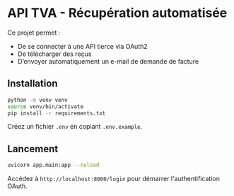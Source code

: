 
# API TVA - Récupération automatisée

Ce projet permet :
- De se connecter à une API tierce via OAuth2
- De télécharger des reçus
- D’envoyer automatiquement un e-mail de demande de facture

## Installation

```bash
python -m venv venv
source venv/bin/activate
pip install -r requirements.txt
```

Créez un fichier `.env` en copiant `.env.example`.

## Lancement

```bash
uvicorn app.main:app --reload
```

Accédez à `http://localhost:8000/login` pour démarrer l'authentification OAuth.
